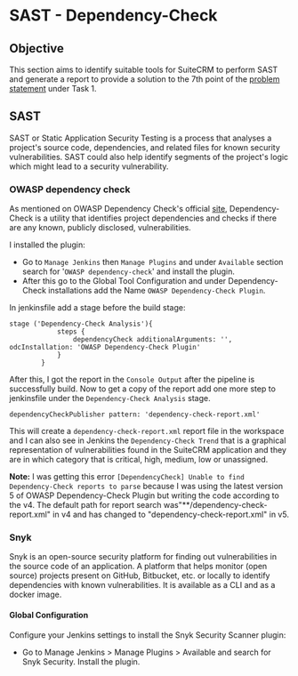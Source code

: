 # SAST - Dependency-Check

## Objective

This section aims to identify suitable tools for SuiteCRM to perform SAST and generate a report to provide a solution to the 7th point of the [problem statement](https://intern-appsecco.netlify.app/problem-statement/) under Task 1.

## SAST

SAST or Static Application Security Testing is a process that analyses a project's source code, dependencies, and related files for known security vulnerabilities. SAST could also help identify segments of the project's logic which might lead to a security vulnerability.

### OWASP dependency check

As mentioned on OWASP Dependency Check's official [site](https://plugins.jenkins.io/dependency-check-jenkins-plugin/), Dependency-Check is a utility that identifies project dependencies and checks if there are any known, publicly disclosed, vulnerabilities.

I installed the plugin:

* Go to `Manage Jenkins` then `Manage Plugins` and under `Available` section search for '`OWASP dependency-check`' and install the plugin.
* After this go to the Global Tool Configuration and under Dependency-Check installations add the Name `OWASP Dependency-Check Plugin`.

In jenkinsfile add a stage before the build stage:
```
stage ('Dependency-Check Analysis'){
            steps {
                dependencyCheck additionalArguments: '', odcInstallation: 'OWASP Dependency-Check Plugin'
            }    
        }
```
After this, I got the report in the `Console Output` after the pipeline is successfully build. Now to get a copy of the report add one more step to jenkinsfile under the `Dependency-Check Analysis` stage.

```
dependencyCheckPublisher pattern: 'dependency-check-report.xml'  
```
This will create a `dependency-check-report.xml` report file in the workspace and I can also see in Jenkins the `Dependency-Check Trend` that is a graphical representation of vulnerabilities found in the SuiteCRM application and they are in which category that is critical, high, medium, low or unassigned.

**Note:** I was getting this error `[DependencyCheck] Unable to find Dependency-Check reports to parse` because I was using the latest version 5 of OWASP Dependency-Check Plugin but writing the code according to the v4. The default path for report search was"**/dependency-check-report.xml" in v4 and has changed to "dependency-check-report.xml" in v5.

### Snyk

Snyk is an open-source security platform for finding out vulnerabilities in the source code of an application. A platform that helps monitor (open source) projects present on GitHub, Bitbucket, etc. or locally to identify dependencies with known vulnerabilities. It is available as a CLI and as a docker image.

#### Global Configuration
Configure your Jenkins settings to install the Snyk Security Scanner plugin: 

* Go to Manage Jenkins > Manage Plugins > Available and search for Snyk Security. Install the plugin.